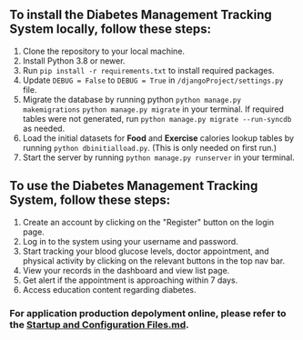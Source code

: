 ## To install the Diabetes Management Tracking System locally, follow these steps:

1. Clone the repository to your local machine.
2. Install Python 3.8 or newer.
3. Run `pip install -r requirements.txt` to install required packages.
4. Update `DEBUG = False` to `DEBUG = True` in `/djangoProject/settings.py` file.
5. Migrate the database by running python `python manage.py makemigrations`  `python manage.py migrate` in your terminal. If required tables were not generated, run `python manage.py migrate --run-syncdb` as needed.
6. Load the initial datasets for **Food** and **Exercise** calories lookup tables by running `python dbinitialload.py`. (This is only needed on first run.)
7. Start the server by running `python manage.py runserver` in your terminal.

## To use the Diabetes Management Tracking System, follow these steps:

1. Create an account by clicking on the "Register" button on the login page.
2. Log in to the system using your username and password.
3. Start tracking your blood glucose levels, doctor appointment, and physical activity by clicking on the relevant buttons in the top nav bar.
4. View your records in the dashboard and view list page.
5. Get alert if the appointment is approaching within 7 days.
6. Access education content regarding diabetes.


### For application production depolyment online, please refer to the [Startup and Configuration Files.md](./Startup%20and%20Configuration%20Files.md).